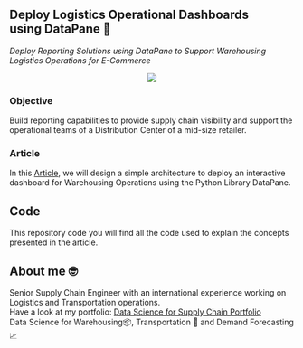 ## Deploy Logistics Operational Dashboards using DataPane 🚚
*Deploy Reporting Solutions using DataPane to Support Warehousing Logistics Operations for E-Commerce*

<p align="center">
  <img align="center" src="https://cdn-images-1.medium.com/max/800/1*98M7Na3RICD0nI7cPdn3Ug.png">
</p>

### Objective
Build reporting capabilities to provide supply chain visibility and support the operational teams of a Distribution Center of a mid-size retailer.

### Article
In this [Article](https://towardsdatascience.com/deploy-logistics-operational-dashboards-using-datapane-585cf19532f1), we will design a simple architecture to deploy an interactive dashboard for Warehousing Operations using the Python Library DataPane.
                                                                                              
## Code
This repository code you will find all the code used to explain the concepts presented in the article.

## About me 🤓
Senior Supply Chain Engineer with an international experience working on Logistics and Transportation operations. \
Have a look at my portfolio: [Data Science for Supply Chain Portfolio](https://samirsaci.com) \
Data Science for Warehousing📦, Transportation 🚚 and Demand Forecasting 📈 
